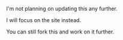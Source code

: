 I'm not planning on updating this any further.

I will focus on the site instead.

You can still fork this and work on it further.
